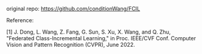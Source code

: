 
original repo: https://github.com/conditionWang/FCIL

Reference:

[1] J. Dong, L. Wang, Z. Fang, G. Sun, S. Xu, X. Wang, and Q. Zhu, "Federated Class-Incremental Learning," in Proc. IEEE/CVF Conf. Computer Vision and Pattern Recognition (CVPR), June 2022.


